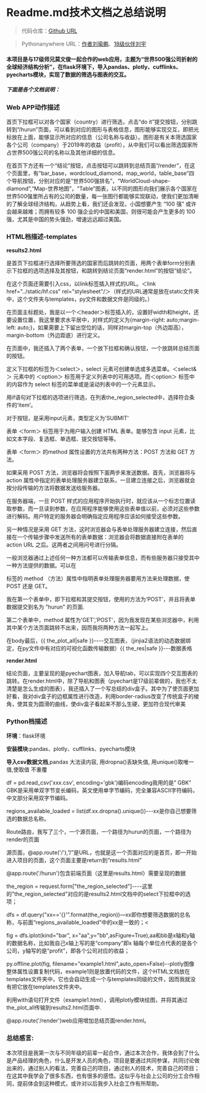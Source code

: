 <h1> Readme.md技术文档之总结说明</h1>

> 代码仓库：[Github URL]( https://github.com/Crayon2/flask)

> Pythonanywhere URL：[作者刘瑜鹏]( http://crayon3.pythonanywhere.com/)、[18级伙伴刘宇](http://liuyu18.pythonanywhere.com/)

#### 本项目是与17级师兄莫文俊一起合作的web应用，主题为“世界500强公司折射的全球经济结构分析”，在flask环境下，导入pandas、plotly、cufflinks、pyecharts模块，实现了数据的筛选与图表的交互。

##### 下面是各个文档说明：

<h3> Web APP动作描述</h3>

首页下拉框可以对各个国家（country）进行筛选，点击“do it”提交按钮，分别跳转到“/hurun”页面，可以看到对应的图形与表格信息，图形能够实现交互，即把光标放在上面，能够显示所对应的信息（公司名称与收益）。图形是有关本筛选国家各个公司（company）于2019年的收益（profit），从中我们可以看出筛选国家所占世界500强公司的名称以及其他详细的信息。

在首页下方还有一个“结论”按钮，点击按钮可以跳转到总结页面“/render”，在这个页面里，有“bar_base，wordcloud_diamond，map_world，table_base”四个导航按钮，分别对应的是“世界500强排名”，“WorldCloud-shape-diamond”,“Map-世界地图”，“Table”图表，以不同的图形向我们展示各个国家在世界500强里所占有的公司的数量，每一张图行都能够实现联动，使我们更加清晰的了解全球经济结构，从趋势上看，我们还会发现，小国想要产生 “100 强” 或许会越来越难；而拥有较多 100 强企业的中国和美国，则很可能会产生更多的 100 强，尤其是中国的势头强劲，增速远远超过美国。

<h3>HTML档描述-templates</h3>

**results2.html**

是首页下拉框进行选择所要筛选的国家而后跳转的页面，用两个表单form分别表示下拉框的选项选择及其按钮，和跳转到结论页面“render.html”的按钮“结论”。

在这个页面还需要引入css，以link标签插入样式的URL。＜link href="../static/hf.css" rel="stylesheet"/＞（样式的URL通常是放在static文件夹中，这个文件夹与templates，py文件和数据文件是同级的。）

在页面主标题处，我是以一个＜header＞标签插入的，设置好width和height，还要设置位置，我这里要求水平居中，对样式的定义为{margin-right: auto;margin-left: auto;}，如果需要上下留出空位的话，同样对margin-top（外边距高），margin-bottom（外边距底）进行定义。

在页面中，我还插入了两个表单，一个放下拉框和确认按钮，一个放跳转总结页面的按钮。

定义下拉框的标签为＜select＞，select 元素可创建单选或多选菜单。＜select&＞ 元素中的 ＜option＞ 标签用于定义列表中的可用选项。而＜option＞ 标签中的内容作为 select 标签的菜单或是滚动列表中的一个元素显示。

用if语句对下拉框的选项进行筛选，在列表the_region_selected中，选择符合条件的‘item’。

对于按钮，是采用input元素，类型定义为'SUBMIT'

表单 ＜form＞ 标签用于为用户输入创建 HTML 表单。能够包含 input 元素，比如文本字段、复选框、单选框、提交按钮等等。

表单 ＜form＞ 的method 属性设置的方法共有两种方法：POST 方法和 GET 方法。

如果采用 POST 方法，浏览器将会按照下面两步来发送数据。首先，浏览器将与 action 属性中指定的表单处理服务器建立联系，一旦建立连接之后，浏览器就会按分段传输的方法将数据发送给服务器。

在服务器端，一旦 POST 样式的应用程序开始执行时，就应该从一个标志位置读取参数，而一旦读到参数，在应用程序能够使用这些表单值以前，必须对这些参数进行解码。用户特定的服务器会明确指定应用程序应该如何接受这些参数。

另一种情况是采用 GET 方法，这时浏览器会与表单处理服务器建立连接，然后直接在一个传输步骤中发送所有的表单数据：浏览器会将数据直接附在表单的 action URL 之后。这两者之间用问号进行分隔。

一般浏览器通过上述任何一种方法都可以传输表单信息，而有些服务器只接受其中一种方法提供的数据。可以在 <form> 标签的 method （方法）属性中指明表单处理服务器要用方法来处理数据，使 POST 还是 GET。

我在第一个表单中，即下拉框和其提交按钮，使用的方法为‘POST’，并且将表单数据提交到名为 "hurun" 的页面. 

第二个表单中，method 属性为'GET','POST'，因为我发现在某些浏览器中，利用其中某个方法页面跳转不出来，因而我将两种方法一起写上。

在body最后，{{ the_plot_all|safe }}----交互图表，（jinjia2语法的动态数据绑定，在py文件中有对应的可视化函数传输数据）{{ the_res|safe }}---数据表格

**render.html**

结论页面，主要呈现的是pyechart图表，加入导航tab，可以实现四个交互图表的跳转。在render.html中，除了导航和图表（pyechart是17级前辈做的，我也不太清楚是怎么生成的图表），我还插入了一个写总结的div盒子。其中为了使页面更加好看，我对div盒子的边框属性进行改造，利用border-radius改变了传统盒子的棱角，使其变为圆滑的曲线，使div盒子看起来不那么生硬，更加符合现代审美

<h3> Python档描述</h3>

**环境**：flask环境

**安装模块**:pandas、plotly、cufflinks、pyecharts模块

**导入csv数据文档**,pandas 大法读内容, 用dropna()丢缺失值, 用unique()取唯一值,使取值 不重覆

df = pd.read_csv('xxx.csv', encoding='gbk')编码encoding我用的是” GBK” GBK是采用单双字节变长编码，英文使用单字节编码，完全兼容ASCII字符编码，中文部分采用双字节编码。

regions_available_loaded = list(df.xx.dropna().unique())---xx是你自己想要筛选的数据总名称。

Route路由，我写了三个，一个源页面，一个路径为hurun的页面，一个路径为render的页面

源页面，@app.route('/'),”/”是URL，也就是这一个页面对应的是首页，即一开始进入项目的页面，这个页面主要是return到“results.html” 

@app.route('/hurun')包含前端页面（这里是results.html）需要呈现的数据

the_region = request.form["the_region_selected"]----这里的"the_region_selected"对应的是results2.html文档中的select下拉框中的选项；

dfs = df.query("xx=='{}'".format(the_region))—xx即你想要筛选数据的总名称，与前面“regions_available_loaded”中的xx是一致的；<

fig = dfs.iplot(kind="bar", x="aa",y="bb",asFigure=True),aa和bb是x轴和y轴的数据名称，比如我自己x轴上写的是“company”即x 轴每个单位点代表的是各个公司，y轴写的是“profit”，即各个公司对应的收益；

py.offline.plot(fig, filename="example1.html",auto_open=False)--plotly图像整体属性设置复制代码，example1则是放置代码的文件，这个HTML文档放在templates文件夹中，它也会自动生成一个与templates同级的文件，因而我就没有把它放在templates文件夹中。

利用with语句打开文件（example1.html），调用plotly模块绘图，并将其通过the_plot_all传输到results2.html页面中.

@app.route('/render')web应用增加总结页面render.html。

<h3> 总结感言: </h3>

本次项目是我第一次与不同年级的前辈一起合作，通过本次合作，我体会到了什么是产品经理的角色，什么是开发人员的角色，项目是要通过共同参谋，共同讨论做出来的，通过别人的看法，完善自己的项目，通过别人的技术，完善自己的项目；在这其中我学会了很多东西，也有很多的感悟。这似乎与社会上公司的分工合作相同，提前体会到这种模式，或许对以后我步入社会工作有所帮助。


